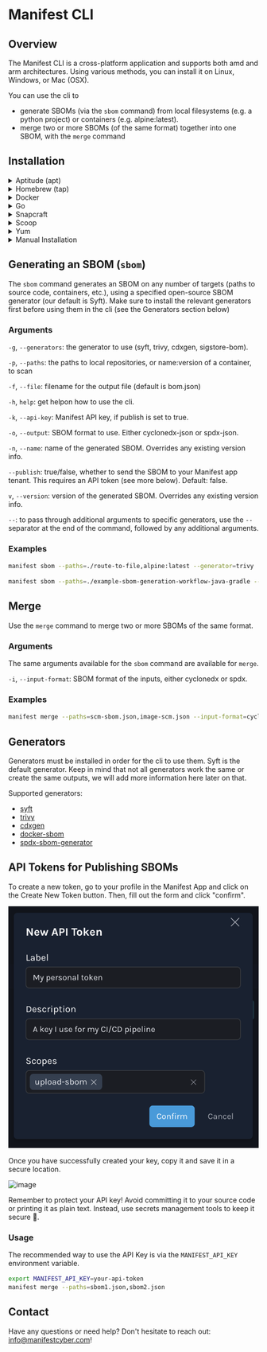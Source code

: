 # Manifest CLI

## Overview
The Manifest CLI is a cross-platform application and supports both amd and arm architectures. Using various methods, you can install it on Linux, Windows, or Mac (OSX).

You can use the cli to
- generate SBOMs (via the `sbom` command) from local filesystems (e.g. a python project) or containers (e.g. alpine:latest). 
- merge two or more SBOMs (of the same format) together into one SBOM, with the `merge` command


## Installation
<details>
<summary>Aptitude (apt)</summary>

```bash
echo "deb [trusted=yes] https://manifest.fury.io/apt/ /" > /etc/apt/sources.list.d/fury.list
sudo apt update
sudo apt install manifest
```
</details>

<details>
<summary>Homebrew (tap)</summary>
	
```bash
brew install manifest-cyber/tap/manifest
```
</details>

<details>
<summary>Docker</summary>
	
```bash
docker run --rm --privileged \
  -v $PWD:/go/src/github.com/user/repo \
  -v /var/run/docker.sock:/var/run/docker.sock \
  -w /go/src/github.com/user/repo \
  -e GITHUB_TOKEN \
  -e DOCKER_USERNAME \
  -e DOCKER_PASSWORD \
  -e DOCKER_REGISTRY \
  -e MANIFEST_API_KEY \
manifest-cyber/cli merge
```
</details>

<details>
<summary>Go</summary>

```go
go get github.com/manifest-cyber/cli
```
</details>

<details>
<summary>Snapcraft</summary>

```bash
sudo snap install --classic manifest-cli
```
</details>

<details>
<summary>Scoop</summary>

```bash
scoop bucket add manifest https://github.com/manifest-cyber/scoop-bucket.git 
scoop install manifest
```
</details>

<details>
<summary>Yum</summary>

```bash
echo '[fury] name=Gemfury Private Repo baseurl=https://manifest.fury.io/yum/ enabled=1 gpgcheck=0' | sudo tee /etc/yum.repos.d/fury.repo
sudo yum install manifest
```
</details>


<details>
<summary>Manual Installation</summary>

Download the pre-compiled binaries, `.deb`, `.rpm`, or `.apk`, from the [releases](https://github.com/manifest-cyber/cli/releases) page. 
	Copy them to the desired location or install them with the appropriate tools.

For Mac users, please note that the current release is not yet signed by Apple Developer. 
	Therefore, you must enable it under Privacy & Security > Security > Open Anyway > Open. 
</details>

## Generating an SBOM (`sbom`)
The `sbom` command generates an SBOM on any number of targets (paths to source code, containers, etc.), using a specified open-source SBOM generator (our default is Syft). Make sure to install the relevant generators first before using them in the cli (see the Generators section below)

### Arguments
`-g`, `--generators`: the generator to use (syft, trivy, cdxgen, sigstore-bom). 

`-p`,  `--paths`: the paths to local repositories, or name:version of a container, to scan

`-f`, `--file`: filename for the output file (default is bom.json)

`-h`, `help`: get helpon how to use the cli. 

`-k`, `--api-key`: Manifest API key, if publish is set to true. 

`-o`, `--output`: SBOM format to use. Either cyclonedx-json or spdx-json. 

`-n`, `--name`: name of the generated SBOM. Overrides any existing version info.

`--publish`: true/false, whether to send the SBOM to your Manifest app tenant. This requires an API token (see more below). Default: false. 

`v`, `--version`: version of the generated SBOM. Overrides any existing version info.

`--`: to pass through additional arguments to specific generators, use the `--` separator at the end of the command, followed by any additional arguments. 


### Examples
```bash
manifest sbom --paths=./route-to-file,alpine:latest --generator=trivy
```

```bash
manifest sbom --paths=./example-sbom-generation-workflow-java-gradle --generator=cdxgen --name=java-sbom --output=cyclonedx-json -- --type java
```

## Merge
Use the `merge` command to merge two or more SBOMs of the same format. 

### Arguments
The same arguments available for the `sbom` command are available for `merge`.

`-i`, `--input-format`: SBOM format of the inputs, either cyclonedx or spdx. 

### Examples
```bash
manifest merge --paths=scm-sbom.json,image-scm.json --input-format=cyclonedx --name=my-app
```

## Generators
Generators must be installed in order for the cli to use them. Syft is the default generator. Keep in mind that not all generators work the same or create the same outputs, we will add more information here later on that. 

Supported generators: 
- [syft](https://github.com/anchore/syft)
- [trivy](https://github.com/aquasecurity/trivy)
- [cdxgen](https://github.com/CycloneDX/cdxgen)
- [docker-sbom](https://docs.docker.com/engine/sbom/)
- [spdx-sbom-generator](https://github.com/opensbom-generator/spdx-sbom-generator)


## API Tokens for Publishing SBOMs
To create a new token, go to your profile in the Manifest App and click on the Create New Token button. Then, fill out the form and click "confirm".
  
![Create a new token in the Manifest app](/img1.png)
  
Once you have successfully created your key, copy it and save it in a secure location.

<img width="417" alt="image" src="https://user-images.githubusercontent.com/4471948/224496595-4770bac2-2b2c-4d39-9663-cecdb5e366f1.png">

Remember to protect your API key! Avoid committing it to your source code or printing it as plain text. Instead, use secrets management tools to keep it secure 🧙.

### Usage

The recommended way to use the API Key is via the `MANIFEST_API_KEY` environment variable.
```bash
export MANIFEST_API_KEY=your-api-token
manifest merge --paths=sbom1.json,sbom2.json
```

## Contact
Have any questions or need help? Don't hesitate to reach out: info@manifestcyber.com!

